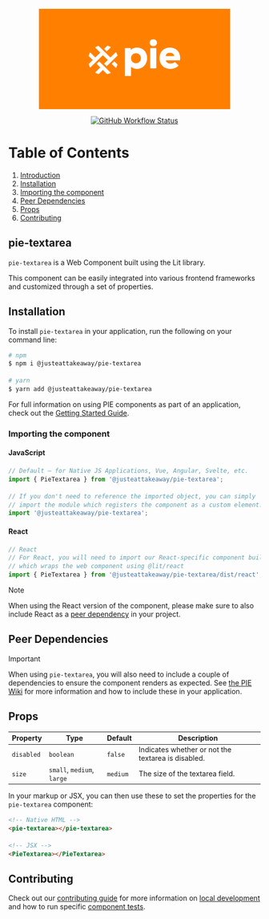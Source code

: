 <p align="center">
  <img align="center" src="../../../readme_image.png" height="200" alt="">
</p>

<p align="center">
  <a href="https://www.npmjs.com/@justeattakeaway/pie-textarea">
    <img alt="GitHub Workflow Status" src="https://img.shields.io/npm/v/@justeattakeaway/pie-textarea.svg">
  </a>
</p>

# Table of Contents

1. [Introduction](#pie-textarea)
2. [Installation](#installation)
3. [Importing the component](#importing-the-component)
4. [Peer Dependencies](#peer-dependencies)
5. [Props](#props)
6. [Contributing](#contributing)

## pie-textarea

`pie-textarea` is a Web Component built using the Lit library.

This component can be easily integrated into various frontend frameworks and customized through a set of properties.


## Installation

To install `pie-textarea` in your application, run the following on your command line:

```bash
# npm
$ npm i @justeattakeaway/pie-textarea

# yarn
$ yarn add @justeattakeaway/pie-textarea
```

For full information on using PIE components as part of an application, check out the [Getting Started Guide](https://github.com/justeattakeaway/pie/wiki/Getting-started-with-PIE-Web-Components).


### Importing the component

#### JavaScript
```js
// Default – for Native JS Applications, Vue, Angular, Svelte, etc.
import { PieTextarea } from '@justeattakeaway/pie-textarea';

// If you don't need to reference the imported object, you can simply
// import the module which registers the component as a custom element.
import '@justeattakeaway/pie-textarea';
```

#### React
```js
// React
// For React, you will need to import our React-specific component build
// which wraps the web component using ​@lit/react
import { PieTextarea } from '@justeattakeaway/pie-textarea/dist/react';
```

> [!NOTE]
> When using the React version of the component, please make sure to also
> include React as a [peer dependency](#peer-dependencies) in your project.


## Peer Dependencies

> [!IMPORTANT]
> When using `pie-textarea`, you will also need to include a couple of dependencies to ensure the component renders as expected. See [the PIE Wiki](https://github.com/justeattakeaway/pie/wiki/Getting-started-with-PIE-Web-Components#expected-dependencies) for more information and how to include these in your application.


## Props

| Property   | Type                       | Default  | Description                                        |
|------------|----------------------------|----------|----------------------------------------------------|
| `disabled` | `boolean`                  | `false`  | Indicates whether or not the textarea is disabled. |
| `size`     | `small`, `medium`, `large` | `medium` | The size of the textarea field.                    |

In your markup or JSX, you can then use these to set the properties for the `pie-textarea` component:

```html
<!-- Native HTML -->
<pie-textarea></pie-textarea>

<!-- JSX -->
<PieTextarea></PieTextarea>
```

## Contributing

Check out our [contributing guide](https://github.com/justeattakeaway/pie/wiki/Contributing-Guide) for more information on [local development](https://github.com/justeattakeaway/pie/wiki/Contributing-Guide#local-development) and how to run specific [component tests](https://github.com/justeattakeaway/pie/wiki/Contributing-Guide#testing).
